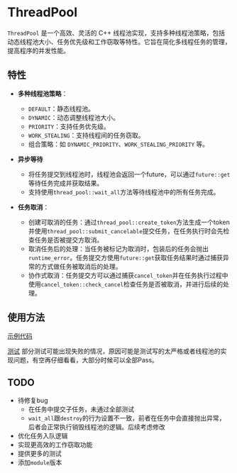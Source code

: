 # ThreadPool

`ThreadPool` 是一个高效、灵活的 C++ 线程池实现，支持多种线程池策略，包括动态线程池大小、任务优先级和工作窃取等特性。它旨在简化多线程任务的管理，提高程序的并发性能。

## 特性

- **多种线程池策略**：
  - `DEFAULT`：静态线程池。
  - `DYNAMIC`：动态调整线程池大小。
  - `PRIORITY`：支持任务优先级。
  - `WORK_STEALING`：支持线程间的任务窃取。
  - 组合策略：如 `DYNAMIC_PRIORITY`、`WORK_STEALING_PRIORITY` 等。

- **异步等待**
  - 将任务提交到线程池时，线程池会返回一个future，可以通过`future::get`等待任务完成并获取结果。
  - 支持使用`thread_pool::wait_all`方法等待线程池中的所有任务完成。

- **任务取消**：
  - 创建可取消的任务：通过`thread_pool::create_token`方法生成一个token并使用`thread_pool::submit_cancelable`提交任务，在任务执行时会先检查任务是否被提交方取消。
  - 取消任务后的处理：当任务被标记为取消时，包装后的任务会抛出`runtime_error`。任务提交方使用`future::get`获取任务结果时通过捕获异常的方式做任务被取消后的处理。
  - 协作式取消：任务提交方可以通过捕获`cancel_token`并在任务执行过程中使用`cancel_token::check_cancel`检查任务是否被取消，并进行后续的处理。

## 使用方法

[示例代码](example/example.cpp) 

[测试](test/thread_pool_tests.cpp) 部分测试可能出现失败的情况，原因可能是测试写的太严格或者线程池的实现问题，有空再仔细看看，大部分时候可以全部Pass。

## TODO

- 待修复bug
	- 在任务中提交子任务，未通过全部测试
	- `wait_all`跟`destroy`的行为设置不一致，前者在任务中会直接抛出异常，后者会正常执行销毁线程池的逻辑。后续考虑修改
- 优化任务入队逻辑
- 实现更高效的工作窃取功能
- 提供更多的测试
- 添加`module`版本